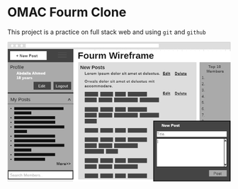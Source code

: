 # OMAC Fourm Clone
This project is a practice on full stack web and using `git` and `github`

![Wireframe Picture](https://raw.githubusercontent.com/abdallatalaat/omac-fourm-clone/master/wireframe.png)
